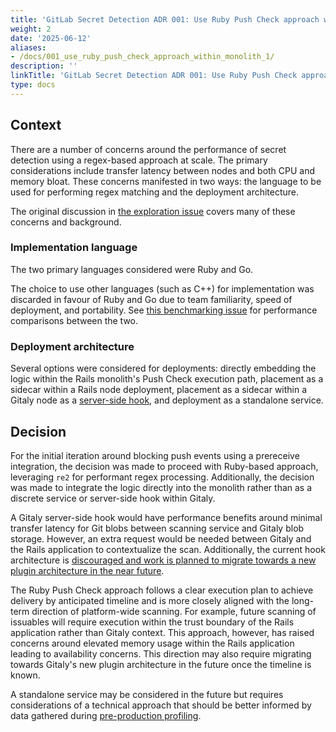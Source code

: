 ```yaml
---
title: 'GitLab Secret Detection ADR 001: Use Ruby Push Check approach within monolith'
weight: 2
date: '2025-06-12'
aliases:
- /docs/001_use_ruby_push_check_approach_within_monolith_1/
description: ''
linkTitle: 'GitLab Secret Detection ADR 001: Use Ruby Push Check approach within monolith'
type: docs
---
```


## Context

There are a number of concerns around the performance of secret detection using a regex-based approach at scale. The primary considerations include transfer latency between nodes and both CPU and memory bloat. These concerns manifested in two ways: the language to be used for performing regex matching and the deployment architecture.

The original discussion in [the exploration issue](https://gitlab.com/gitlab-org/gitlab/-/issues/428499) covers many of these concerns and background.

### Implementation language

The two primary languages considered were Ruby and Go.

The choice to use other languages (such as C++) for implementation was discarded in favour of Ruby and Go due to team familiarity, speed of deployment, and portability. See [this benchmarking issue](https://gitlab.com/gitlab-org/gitlab/-/issues/423832) for performance comparisons between the two.

### Deployment architecture

Several options were considered for deployments: directly embedding the logic within the Rails monolith's Push Check execution path, placement as a sidecar within a Rails node deployment, placement as a sidecar within a Gitaly node as a [server-side hook](https://docs.gitlab.com/ee/administration/server_hooks.html), and deployment as a standalone service.

## Decision

For the initial iteration around blocking push events using a prereceive integration, the decision was made to proceed with Ruby-based approach, leveraging `re2` for performant regex processing. Additionally, the decision was made to integrate the logic directly into the monolith rather than as a discrete service or server-side hook within Gitaly.

A Gitaly server-side hook would have performance benefits around minimal transfer latency for Git blobs between scanning service and Gitaly blob storage. However, an extra request would be needed between Gitaly and the Rails application to contextualize the scan. Additionally, the current hook architecture is [discouraged and work is planned to migrate towards a new plugin architecture in the near future](https://gitlab.com/gitlab-org/gitaly/-/issues/5642).

The Ruby Push Check approach follows a clear execution plan to achieve delivery by anticipated timeline and is more closely aligned with the long-term direction of platform-wide scanning. For example, future scanning of issuables will require execution within the trust boundary of the Rails application rather than Gitaly context. This approach, however, has raised concerns around elevated memory usage within the Rails application leading to availability concerns. This direction may also require migrating towards Gitaly's new plugin architecture in the future once the timeline is known.

A standalone service may be considered in the future but requires considerations of a technical approach that should be better informed by data gathered during [pre-production profiling](https://gitlab.com/gitlab-org/gitlab/-/issues/428499).
